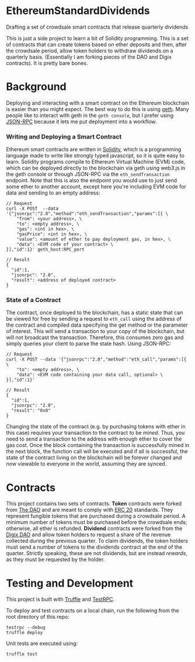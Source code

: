 # EthereumStandardDividends
Drafting a set of crowdsale smart contracts that release quarterly dividends

This is just a side project to learn a bit of Solidity programming. This is a set of contracts that can create tokens based on ether deposits and then, after the crowdsale period, allow token holders to withdraw dividends on a quarterly basis. (Essentially I am forking pieces of the DAO and Digix contracts). It is pretty bare bones.

# Background

Deploying and interacting with a smart contract on the Ethereum blockchain is easier than you might expect. The best way to do this is using [geth](https://github.com/ethereum/go-ethereum/wiki/Geth). Many people like to interact with geth in the `geth console`, but I prefer using [JSON-RPC](https://github.com/ethereum/wiki/wiki/JSON-RPC) because it lets me put deployment into a workflow.

### Writing and Deploying a Smart Contract

Ethereum smart contracts are written in [Solidity](http://solidity.readthedocs.io/en/latest/), which is a programming language made to write like strongly typed javascript, so it is quite easy to learn. Solidity programs compile to Ethereum Virtual Machine (EVM) code, which can be deployed directly to the blockchain via geth using web3.js in the geth console or through JSON-RPC via the `eth_sendTransaction` endpoint. Note that this is also the endpoint you would use to just send some ether to another account, except here you're including EVM code for data and sending to an empty address:

    // Request
    curl -X POST  --data '{"jsonrpc":"2.0","method":"eth_sendTransaction","params":[{ \
        "from": <your address>, \
        "to": <empty address>, \
        "gas": <int in hex>, \
        "gasPrice": <int in hex>, \
        "value": <amount of ether to pay deployment gas, in hex>, \
        "data": <EVM code of your contract> \
    }],"id":1}' geth_host:RPC_port

    // Result
    {
      "id":1,
      "jsonrpc": "2.0",
      "result": <address of deployed contract>
    }

### State of a Contract

The contract, once deployed to the blockchain, has a static state that can be viewed for free by sending a request to `eth_call` using the address of the contract and compiled data specifying the get method or the parameter of interest. This will send a transaction to your copy of the blockchain, but will not broadcast the transaction. Therefore, this consumes zero gas and simply queries your client to parse the state hash. Using JSON-RPC:

    // Request
    curl -X POST --data '{"jsonrpc":"2.0","method":"eth_call","params":[{ \
        "to": <empty address>, \
        "data": <EVM code containing your data call, optional> \
    }],"id":1}'

    // Result
    {
      "id":1,
      "jsonrpc": "2.0",
      "result": "0x0"
    }

Changing the state of the contract (e.g. by purchasing tokens with ether in this case) requires your transaction to the contract to be *mined*. Thus, you need to send a transaction to the address with enough ether to cover the gas cost. Once the block containing the transaction is successfully mined in the next block, the function call will be executed and if all is successful, the state of the contract living on the blockchain will be forever changed and now viewable to everyone in the world, assuming they are synced. 

# Contracts

This project contains two sets of contracts. **Token** contracts were forked from [The DAO](https://github.com/slockit/DAO) and are meant to comply with [ERC 20](https://github.com/ethereum/EIPs/issues/20) standards. They represent fungible tokens that are purchased during a crowdsale period. A minimum number of tokens must be purchased before the crowdsale ends; otherwise, all ether is refunded. **Dividend** contracts were forked from the [Digix DAO](https://github.com/DigixGlobal/digixdao-contracts) and allow token holders to request a share of the revenue collected during the previous quarter. To claim dividends, the token holders must send a number of tokens to the dividends contract at the end of the quarter. Strictly speaking, these are not dividends, but are instead *rewards*, as they must be requested by the holder.

# Testing and Development

This project is built with [Truffle](https://github.com/ConsenSys/truffle) and [TestRPC](https://github.com/ethereumjs/testrpc).

To deploy and test contracts on a local chain, run the following from the root directory of this repo:

    testrpc --debug
    truffle deploy

Unit tests are executed using:

    truffle test

